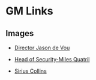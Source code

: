 # GM Links

## Images

* <a target="_blank" href="https://steveculshaw.github.io/motw/images/monster-Director-Jason-De-Vou.html">Director Jason de Vou</a>
* <a target="_blank" href="https://steveculshaw.github.io/motw/images/monster-Head-of-Security-Miles-Quatril.html">Head of Security-Miles Quatril</a>

* <a target="_blank" href="https://steveculshaw.github.io/motw/images/motw-npc-sirius-collins-b&w.html">Sirius Collins</a>

